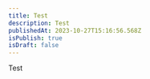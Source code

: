 ```yaml
---
title: Test
description: Test
publishedAt: 2023-10-27T15:16:56.568Z
isPublish: true
isDraft: false
---
```

T﻿est